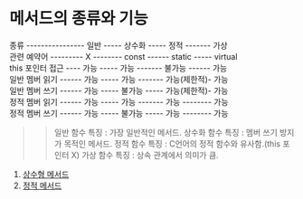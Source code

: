 # 메서드의 종류와 기능

종류 ---------------- 일반 ----- 상수화 ----- 정적 ------- 가상      
관련 예약어 --------- X -------- const ------ static ----- virtual      
this 포인터 접근 ---- 가능 ----- 가능 ------- 불가능 ------ 가능    
일반 멤버 읽기 ------ 가능 ----- 가능 ------- 가능(제한적)- 가능  
일반 멤버 쓰기 ------ 가능 ----- 불가능 ----- 가능(제한적)- 가능  
정적 멤버 읽기 ------ 가능 ----- 가능 ------- 가능 -------- 가능  
정적 멤버 쓰기 ------ 가능 ----- 불가능 ----- 가능 -------- 가능  


>> 일반 함수 특징 : 가장 일반적인 메서드.
>> 상수화 함수 특징 : 멤버 쓰기 방지가 목적인 메서드.
>> 정적 함수 특징 : C언어의 정적 함수와 유사함.(this 포인터 X)
>> 가상 함수 특징 : 상속 관계에서 의미가 큼.

  1. [상수형 메서드](https://github.com/Nighthom/Files/blob/main/Study/C%2B%2B/Class/%EB%A9%94%EC%84%9C%EB%93%9C%EC%9D%98%20%EC%A2%85%EB%A5%98%EC%99%80%20%EA%B8%B0%EB%8A%A5/%EC%83%81%EC%88%98%ED%98%95%20%EB%A9%94%EC%84%9C%EB%93%9C.md)
  2. [정적 메서드](https://github.com/Nighthom/Files/blob/main/Study/C%2B%2B/Class/%EB%A9%94%EC%84%9C%EB%93%9C%EC%9D%98%20%EC%A2%85%EB%A5%98%EC%99%80%20%EA%B8%B0%EB%8A%A5/%EC%A0%95%EC%A0%81%20%EB%A9%94%EC%84%9C%EB%93%9C%20or%20%EB%B3%80%EC%88%98.md)
